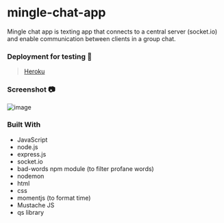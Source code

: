 # mingle-chat-app
Mingle chat app is texting app that connects to a central server (socket.io) and enable communication between clients in a group chat.

### Deployment for testing 🚀
> [Heroku](https://mingle-chat-app.herokuapp.com/)

### Screenshot 📷
![image](https://user-images.githubusercontent.com/63131597/182714611-aa4e896d-9461-448d-8b4b-da5031f3a854.pn)

### Built With
- JavaScript
- node.js
- express.js
- socket.io
- bad-words npm module (to filter profane words)
- nodemon
- html
- css
- momentjs (to format time)
- Mustache JS
- qs library
